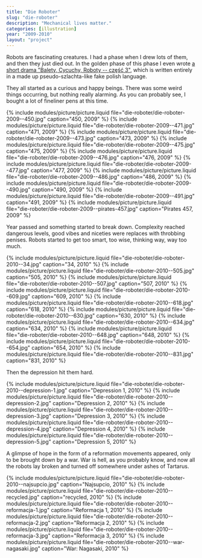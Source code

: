 ```yaml
---
title: "Die Roboter"
slug: "die-roboter"
description: "Mechanical lives matter."
categories: [illustration]
year: "2009-2010"
layout: "project"
---
```


Robots are fascinating creatures. I had a phase when I drew lots of them, and then they just died out. In the golden phase of this phase I even wrote [a short drama "Balety, Cycuchy, Roboty -- część 3"](http://bcr3.magicznyleszek.xyz), which is written entirely in a made up pseudo-szlachta-like fake polish language.

They all started as a curious and happy beings. There was some weird things occurring, but nothing really alarming. As you can probably see, I bought a lot of fineliner pens at this time.

{% include modules/picture/picture.liquid file="die-roboter/die-roboter-2009--450.jpg" caption="450, 2009" %}
{% include modules/picture/picture.liquid file="die-roboter/die-roboter-2009--471.jpg" caption="471, 2009" %}
{% include modules/picture/picture.liquid file="die-roboter/die-roboter-2009--473.jpg" caption="473, 2009" %}
{% include modules/picture/picture.liquid file="die-roboter/die-roboter-2009--475.jpg" caption="475, 2009" %}
{% include modules/picture/picture.liquid file="die-roboter/die-roboter-2009--476.jpg" caption="476, 2009" %}
{% include modules/picture/picture.liquid file="die-roboter/die-roboter-2009--477.jpg" caption="477, 2009" %}
{% include modules/picture/picture.liquid file="die-roboter/die-roboter-2009--486.jpg" caption="486, 2009" %}
{% include modules/picture/picture.liquid file="die-roboter/die-roboter-2009--490.jpg" caption="490, 2009" %}
{% include modules/picture/picture.liquid file="die-roboter/die-roboter-2009--491.jpg" caption="491, 2009" %}
{% include modules/picture/picture.liquid file="die-roboter/die-roboter-2009--pirates-457.jpg" caption="Pirates 457, 2009" %}

Year passed and something started to break down. Complexity reached dangerous levels, good vibes and niceties were replaces with throbbing penises. Robots started to get too smart, too wise, thinking way, way too much.

{% include modules/picture/picture.liquid file="die-roboter/die-roboter-2010--34.jpg" caption="34, 2010" %}
{% include modules/picture/picture.liquid file="die-roboter/die-roboter-2010--505.jpg" caption="505, 2010" %}
{% include modules/picture/picture.liquid file="die-roboter/die-roboter-2010--507.jpg" caption="507, 2010" %}
{% include modules/picture/picture.liquid file="die-roboter/die-roboter-2010--609.jpg" caption="609, 2010" %}
{% include modules/picture/picture.liquid file="die-roboter/die-roboter-2010--618.jpg" caption="618, 2010" %}
{% include modules/picture/picture.liquid file="die-roboter/die-roboter-2010--630.jpg" caption="630, 2010" %}
{% include modules/picture/picture.liquid file="die-roboter/die-roboter-2010--634.jpg" caption="634, 2010" %}
{% include modules/picture/picture.liquid file="die-roboter/die-roboter-2010--648.jpg" caption="648, 2010" %}
{% include modules/picture/picture.liquid file="die-roboter/die-roboter-2010--654.jpg" caption="654, 2010" %}
{% include modules/picture/picture.liquid file="die-roboter/die-roboter-2010--831.jpg" caption="831, 2010" %}

Then the depression hit them hard.

{% include modules/picture/picture.liquid file="die-roboter/die-roboter-2010--depression-1.jpg" caption="Depression 1, 2010" %}
{% include modules/picture/picture.liquid file="die-roboter/die-roboter-2010--depression-2.jpg" caption="Depression 2, 2010" %}
{% include modules/picture/picture.liquid file="die-roboter/die-roboter-2010--depression-3.jpg" caption="Depression 3, 2010" %}
{% include modules/picture/picture.liquid file="die-roboter/die-roboter-2010--depression-4.jpg" caption="Depression 4, 2010" %}
{% include modules/picture/picture.liquid file="die-roboter/die-roboter-2010--depression-5.jpg" caption="Depression 5, 2010" %}

A glimpse of hope in the form of a reformation movements appeared, only to be brought down by a war. War is hell, as you probably know, and now all the robots lay broken and turned off somewhere under ashes of Tartarus.

{% include modules/picture/picture.liquid file="die-roboter/die-roboter-2010--najsupcio.jpg" caption="Najsupcio, 2010" %}
{% include modules/picture/picture.liquid file="die-roboter/die-roboter-2010--recycled.jpg" caption="recycled, 2010" %}
{% include modules/picture/picture.liquid file="die-roboter/die-roboter-2010--reformacja-1.jpg" caption="Reformacja 1, 2010" %}
{% include modules/picture/picture.liquid file="die-roboter/die-roboter-2010--reformacja-2.jpg" caption="Reformacja 2, 2010" %}
{% include modules/picture/picture.liquid file="die-roboter/die-roboter-2010--reformacja-3.jpg" caption="Reformacja 3, 2010" %}
{% include modules/picture/picture.liquid file="die-roboter/die-roboter-2010--war-nagasaki.jpg" caption="War: Nagasaki, 2010" %}
